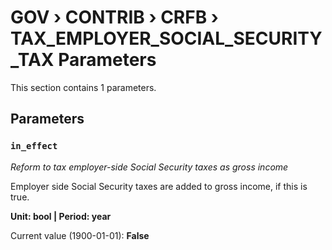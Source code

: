 # GOV › CONTRIB › CRFB › TAX_EMPLOYER_SOCIAL_SECURITY_TAX Parameters

This section contains 1 parameters.

## Parameters

### `in_effect`
*Reform to tax employer-side Social Security taxes as gross income*

Employer side Social Security taxes are added to gross income, if this is true.

**Unit: bool | Period: year**

Current value (1900-01-01): **False**


